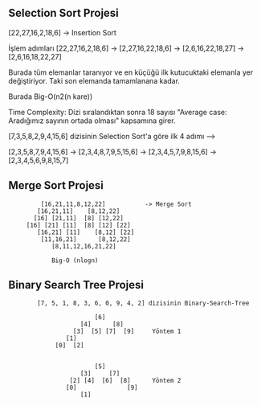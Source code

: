 ## Selection Sort Projesi

 [22,27,16,2,18,6] -> Insertion Sort

 İşlem adımları
 [22,27,16,2,18,6] -> [2,27,16,22,18,6] -> [2,6,16,22,18,27] -> [2,6,16,18,22,27]

 Burada tüm elemanlar taranıyor ve en küçüğü ilk kutucuktaki elemanla yer değiştiriyor. Taki son elemanda tamamlanana kadar.

 Burada Big-O(n2(n kare))

 Time Complexity: Dizi sıralandıktan sonra 18 sayısı "Average case: Aradığımız sayının ortada olması" kapsamına girer.


 [7,3,5,8,2,9,4,15,6] dizisinin Selection Sort'a göre ilk 4 adımı -->

 [2,3,5,8,7,9,4,15,6] -> [2,3,4,8,7,9,5,15,6] -> [2,3,4,5,7,9,8,15,6] -> [2,3,4,5,6,9,8,15,7]


## Merge Sort Projesi

             [16,21,11,8,12,22]           -> Merge Sort
            [16,21,11]    [8,12,22]
           [16] [21,11]  [8] [12,22]
         [16] [21] [11]  [8] [12] [22]
            [16,21] [11]    [8,12] [22]
             [11,16,21]      [8,12,22]
                [8,11,12,16,21,22]
                
                Big-O (nlogn)

## Binary Search Tree Projesi

            [7, 5, 1, 8, 3, 6, 0, 9, 4, 2] dizisinin Binary-Search-Tree

                            [6]
                        [4]      [8]
                      [3]  [5] [7]  [9]     Yöntem 1 
                    [1]            
                 [0]  [2]


                            [5]
                        [3]     [7]
                     [2] [4]  [6]  [8]      Yöntem 2 
                    [0]              [9]
                        [1]
